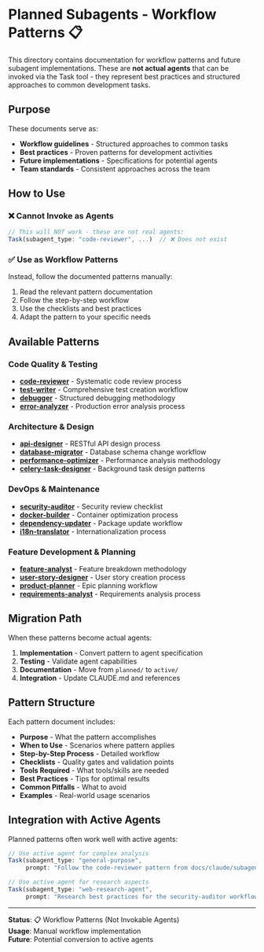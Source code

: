 # Planned Subagents - Workflow Patterns 📋

This directory contains documentation for workflow patterns and future subagent implementations. These are **not actual agents** that can be invoked via the Task tool - they represent best practices and structured approaches to common development tasks.

## Purpose

These documents serve as:
- **Workflow guidelines** - Structured approaches to common tasks
- **Best practices** - Proven patterns for development activities
- **Future implementations** - Specifications for potential agents
- **Team standards** - Consistent approaches across the team

## How to Use

### ❌ Cannot Invoke as Agents
```typescript
// This will NOT work - these are not real agents:
Task(subagent_type: "code-reviewer", ...)  // ❌ Does not exist
```

### ✅ Use as Workflow Patterns
Instead, follow the documented patterns manually:
1. Read the relevant pattern documentation
2. Follow the step-by-step workflow
3. Use the checklists and best practices
4. Adapt the pattern to your specific needs

## Available Patterns

### Code Quality & Testing
- **[code-reviewer](./code-reviewer.md)** - Systematic code review process
- **[test-writer](./test-writer.md)** - Comprehensive test creation workflow
- **[debugger](./debugger.md)** - Structured debugging methodology
- **[error-analyzer](./error-analyzer.md)** - Production error analysis process

### Architecture & Design  
- **[api-designer](./api-designer.md)** - RESTful API design process
- **[database-migrator](./database-migrator.md)** - Database schema change workflow
- **[performance-optimizer](./performance-optimizer.md)** - Performance analysis methodology
- **[celery-task-designer](./celery-task-designer.md)** - Background task design patterns

### DevOps & Maintenance
- **[security-auditor](./security-auditor.md)** - Security review checklist
- **[docker-builder](./docker-builder.md)** - Container optimization process
- **[dependency-updater](./dependency-updater.md)** - Package update workflow
- **[i18n-translator](./i18n-translator.md)** - Internationalization process

### Feature Development & Planning
- **[feature-analyst](./feature-analyst.md)** - Feature breakdown methodology
- **[user-story-designer](./user-story-designer.md)** - User story creation process
- **[product-planner](./product-planner.md)** - Epic planning workflow
- **[requirements-analyst](./requirements-analyst.md)** - Requirements analysis process

## Migration Path

When these patterns become actual agents:
1. **Implementation** - Convert pattern to agent specification
2. **Testing** - Validate agent capabilities
3. **Documentation** - Move from `planned/` to `active/`
4. **Integration** - Update CLAUDE.md and references

## Pattern Structure

Each pattern document includes:
- **Purpose** - What the pattern accomplishes
- **When to Use** - Scenarios where pattern applies
- **Step-by-Step Process** - Detailed workflow
- **Checklists** - Quality gates and validation points
- **Tools Required** - What tools/skills are needed
- **Best Practices** - Tips for optimal results
- **Common Pitfalls** - What to avoid
- **Examples** - Real-world usage scenarios

## Integration with Active Agents

Planned patterns often work well with active agents:

```typescript
// Use active agent for complex analysis
Task(subagent_type: "general-purpose", 
     prompt: "Follow the code-reviewer pattern from docs/claude/subagent/planned/code-reviewer.md...")

// Use active agent for research aspects
Task(subagent_type: "web-research-agent",
     prompt: "Research best practices for the security-auditor workflow...")
```

---

**Status**: 📋 Workflow Patterns (Not Invokable Agents)  
**Usage**: Manual workflow implementation  
**Future**: Potential conversion to active agents